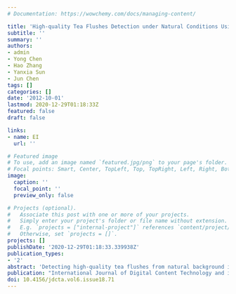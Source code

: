 ```yaml
---
# Documentation: https://wowchemy.com/docs/managing-content/

title: 'High-quality Tea Flushes Detection under Natural Conditions Using Computer Vision'
subtitle: ''
summary: ''
authors:
- admin
- Yong Chen
- Hao Zhang
- Yanxia Sun
- Jun Chen
tags: []
categories: []
date: '2012-10-01'
lastmod: 2020-12-29T01:18:33Z
featured: false
draft: false

links:
- name: EI
  url: ''

# Featured image
# To use, add an image named `featured.jpg/png` to your page's folder.
# Focal points: Smart, Center, TopLeft, Top, TopRight, Left, Right, BottomLeft, Bottom, BottomRight.
image:
  caption: ''
  focal_point: ''
  preview_only: false

# Projects (optional).
#   Associate this post with one or more of your projects.
#   Simply enter your project's folder or file name without extension.
#   E.g. `projects = ["internal-project"]` references `content/project/deep-learning/index.md`.
#   Otherwise, set `projects = []`.
projects: []
publishDate: '2020-12-29T01:18:33.339938Z'
publication_types:
- '2'
abstract: 'Detecting high-quality tea flushes from natural background is an crucial step towards a selective tea-picking robot. A tea flushes identification system was developed as a means of guidance for a robotic manipulator in the picking of high-quality tea. Several color indices, including cyan and magenta color difference in CMY color space, channels B, Q, i3 and Yb in LAB, YIQ, i1i2i3 and ARgYb color spaces, were studied and tested. Grey level image was transformed into binary image using Otsu method and then area filter was employed to eliminate small noise regions. Experimental results indicated that these color features were particularly effective for tea flushes recognition. The proposed methods could be used in future tea-picking robot vision system.'
publication: "International Journal of Digital Content Technology and its Applications"
doi: 10.4156/jdcta.vol6.issue18.71
---
```

